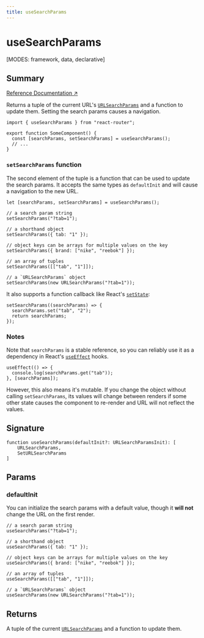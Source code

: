 ```yaml
---
title: useSearchParams
---
```


# useSearchParams

<!--
⚠️ ⚠️ IMPORTANT ⚠️ ⚠️ 

Thank you for helping improve our documentation!

This file is auto-generated from the JSDoc comments in the source
code, so please edit the JSDoc comments in the file below and this
file will be re-generated once those changes are merged.

https://github.com/remix-run/react-router/blob/main/packages/react-router/lib/dom/lib.tsx
-->

[MODES: framework, data, declarative]

## Summary

[Reference Documentation ↗](https://api.reactrouter.com/v7/functions/react_router.useSearchParams.html)

Returns a tuple of the current URL's [`URLSearchParams`](https://developer.mozilla.org/en-US/docs/Web/API/URLSearchParams)
and a function to update them. Setting the search params causes a navigation.

```tsx
import { useSearchParams } from "react-router";

export function SomeComponent() {
  const [searchParams, setSearchParams] = useSearchParams();
  // ...
}
```

### `setSearchParams` function

The second element of the tuple is a function that can be used to update the
search params. It accepts the same types as `defaultInit` and will
cause a navigation to the new URL.

```tsx
let [searchParams, setSearchParams] = useSearchParams();

// a search param string
setSearchParams("?tab=1");

// a shorthand object
setSearchParams({ tab: "1" });

// object keys can be arrays for multiple values on the key
setSearchParams({ brand: ["nike", "reebok"] });

// an array of tuples
setSearchParams([["tab", "1"]]);

// a `URLSearchParams` object
setSearchParams(new URLSearchParams("?tab=1"));
```

It also supports a function callback like React's [`setState`](https://react.dev/reference/react/useState#setstate):

```tsx
setSearchParams((searchParams) => {
  searchParams.set("tab", "2");
  return searchParams;
});
```

### Notes

Note that `searchParams` is a stable reference, so you can reliably use it
as a dependency in React's [`useEffect`](https://react.dev/reference/react/useEffect)
hooks.

```tsx
useEffect(() => {
  console.log(searchParams.get("tab"));
}, [searchParams]);
```

However, this also means it's mutable. If you change the object without
calling `setSearchParams`, its values will change between renders if some
other state causes the component to re-render and URL will not reflect the
values.

## Signature

```tsx
function useSearchParams(defaultInit?: URLSearchParamsInit): [
    URLSearchParams,
    SetURLSearchParams
]
```

## Params

### defaultInit

You can initialize the search params with a default value, though it **will
not** change the URL on the first render.

```tsx
// a search param string
useSearchParams("?tab=1");

// a shorthand object
useSearchParams({ tab: "1" });

// object keys can be arrays for multiple values on the key
useSearchParams({ brand: ["nike", "reebok"] });

// an array of tuples
useSearchParams([["tab", "1"]]);

// a `URLSearchParams` object
useSearchParams(new URLSearchParams("?tab=1"));
```

## Returns

A tuple of the current [`URLSearchParams`](https://developer.mozilla.org/en-US/docs/Web/API/URLSearchParams)
and a function to update them.

